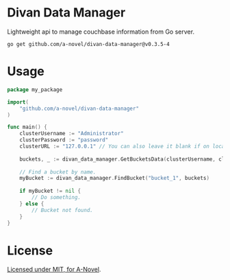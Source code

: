 # Divan Data Manager

Lightweight api to manage couchbase information from Go server.

```cgo
go get github.com/a-novel/divan-data-manager@v0.3.5-4
```

# Usage

```go
package my_package

import(
	"github.com/a-novel/divan-data-manager"
)

func main() {
	clusterUsername := "Administrator"
	clusterPassword := "password"
	clusterURL := "127.0.0.1" // You can also leave it blank if on localhost.
	
	buckets, _ := divan_data_manager.GetBucketsData(clusterUsername, clusterPassword, clusterURL)
	
	// Find a bucket by name.
	myBucket := divan_data_manager.FindBucket("bucket_1", buckets)
	
	if myBucket != nil {
		// Do something.
    } else {
    	// Bucket not found.
    }
}
```

# License

[Licensed under MIT, for A-Novel](https://github.com/a-novel/divan-data-manager/blob/master/LICENSE).